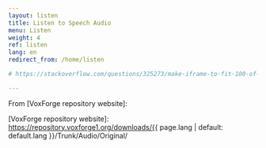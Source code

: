 ```yaml
---
layout: listen
title: Listen to Speech Audio
menu: Listen
weight: 4
ref: listen
lang: en
redirect_from: /home/listen

# https://stackoverflow.com/questions/325273/make-iframe-to-fit-100-of-containers-remaining-height

---
```

From [VoxForge repository website]:





[VoxForge repository website]: https://repository.voxforge1.org/downloads/{{ page.lang | default: default.lang }}/Trunk/Audio/Original/
